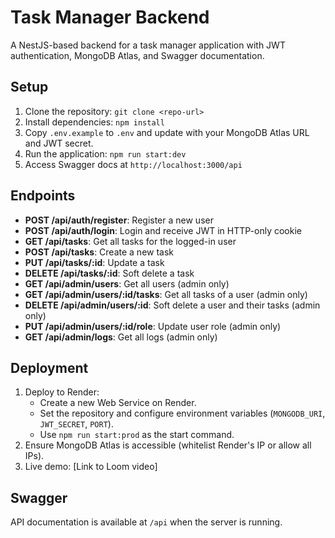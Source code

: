 # Task Manager Backend

A NestJS-based backend for a task manager application with JWT authentication, MongoDB Atlas, and Swagger documentation.

## Setup
1. Clone the repository: `git clone <repo-url>`
2. Install dependencies: `npm install`
3. Copy `.env.example` to `.env` and update with your MongoDB Atlas URL and JWT secret.
4. Run the application: `npm run start:dev`
5. Access Swagger docs at `http://localhost:3000/api`

## Endpoints
- **POST /api/auth/register**: Register a new user
- **POST /api/auth/login**: Login and receive JWT in HTTP-only cookie
- **GET /api/tasks**: Get all tasks for the logged-in user
- **POST /api/tasks**: Create a new task
- **PUT /api/tasks/:id**: Update a task
- **DELETE /api/tasks/:id**: Soft delete a task
- **GET /api/admin/users**: Get all users (admin only)
- **GET /api/admin/users/:id/tasks**: Get all tasks of a user (admin only)
- **DELETE /api/admin/users/:id**: Soft delete a user and their tasks (admin only)
- **PUT /api/admin/users/:id/role**: Update user role (admin only)
- **GET /api/admin/logs**: Get all logs (admin only)

## Deployment
1. Deploy to Render:
   - Create a new Web Service on Render.
   - Set the repository and configure environment variables (`MONGODB_URI`, `JWT_SECRET`, `PORT`).
   - Use `npm run start:prod` as the start command.
2. Ensure MongoDB Atlas is accessible (whitelist Render's IP or allow all IPs).
3. Live demo: [Link to Loom video]

## Swagger
API documentation is available at `/api` when the server is running.